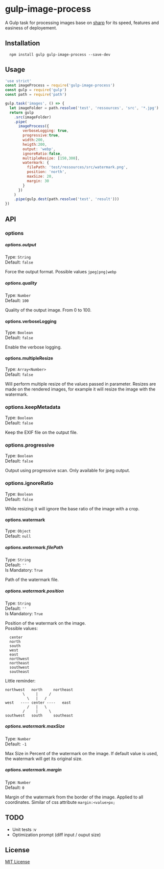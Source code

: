 # gulp-image-process

A Gulp task for processing images base on [sharp](https://github.com/lovell/sharp) for its speed, features and easiness of deployement.

## Installation

```
  npm install gulp gulp-image-process --save-dev
```

## Usage

```javascript
'use strict'
const imageProcess = require('gulp-image-process')
const gulp = require('gulp')
const path = require('path')

gulp.task('images', () => {
  let imageFolder = path.resolve('test', 'ressources', 'src', '*.jpg')
  return gulp
    .src(imageFolder)
    .pipe(
      imageProcess({
        verboseLogging: true,
        progressive:true,
        width:200,
        heigth:200,
        output: 'webp',
        ignoreRatio:false,
        multipleResize: [150,300],
        watermark: {
          filePath: 'test/ressources/src/watermark.png',
          position: 'north',
          maxSize: 20,
          margin: 30
        }
      })
    )
    .pipe(gulp.dest(path.resolve('test', 'result')))
})
```

## API

### options

##### options.output
Type: `String`<br>
Default: `false`<br>

Force the output format. Possible values `jpeg|png|webp`

##### options.quality
Type: `Number`<br>
Default: `100`<br>

Quality of the output image. From 0 to 100.

#### options.verboseLogging
Type: `Boolean`<br>
Default: `false`

Enable the verbose logging.

#### options.multipleResize
Type: `Array<Number>`<br>
Default: `false`

Will perform multiple resize of the values passed in parameter. Resizes are made on the rendered images, for example it will resize the image with the watermark.

### options.keepMetadata
Type: `Boolean`<br>
Default: `false`

Keep the EXIF file on the output file.

### options.progressive
Type: `Boolean`<br>
Default: `false`

Output using progressive scan. Only available for jpeg output.

### options.ignoreRatio
Type: `Boolean`<br>
Default: `false`

While resizing it will ignore the base ratio of the image with a crop.

#### options.watermark
Type: `Object`<br>
Default: `null`

##### options.watermark.filePath
Type: `String`<br>
Default: `''`<br>
Is Mandatory: `True`

Path of the watermark file.

##### options.watermark.position
Type: `String`<br>
Default: `''`<br>
Is Mandatory: `True`

Position of the watermark on the image.<br>
Possible values:
```
  center
  north
  south
  west
  east
  northwest
  northeast
  southwest
  southeast
```

Little reminder:
```
northwest   north     northeast
        \     |     /
          \   |   /
west   ---- center ----   east
          /   |   \
        /     |     \
southwest   south     southeast

```

##### options.watermark.maxSize
Type: `Number`<br>
Default: `-1`<br>

Max Size in Percent of the watermark on the image. If default value is used, the watermark will get its original size.

##### options.watermark.margin
Type: `Number`<br>
Default: `0`<br>

Margin of the watermark from the border of the image. Applied to all coordinates. Similar of css attribute `margin:<value>px;`


## TODO

- Unit tests :v
- Optimization prompt (diff input / ouput size)

## License

[MIT License](http://en.wikipedia.org/wiki/MIT_License)

